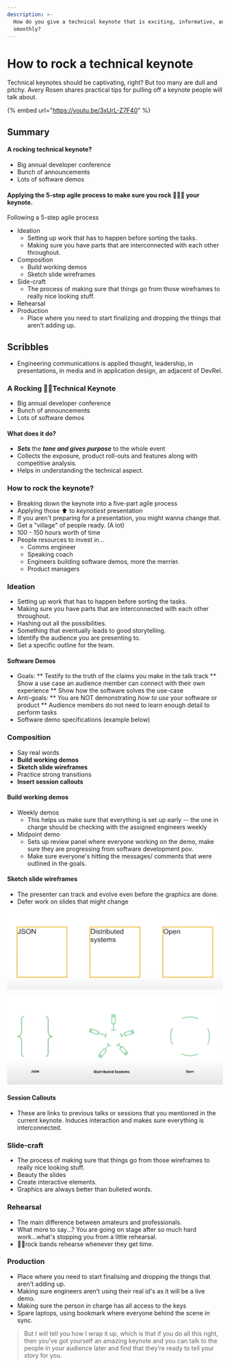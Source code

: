 ```yaml
---
description: >-
  How do you give a technical keynote that is exciting, informative, and runs
  smoothly?
---
```


# How to rock a technical keynote

Technical keynotes should be captivating, right? But too many are dull and pitchy. Avery Rosen shares practical tips for pulling off a keynote people will talk about.

{% embed url="https://youtu.be/3xUrL-Z7F40" %}

## Summary

#### A rocking technical keynote? 

* Big annual developer conference
* Bunch of announcements 
* Lots of software demos

#### Applying the 5-step agile process to make sure you rock 🤘🏼🎸 your keynote.

Following a 5-step agile process

* Ideation
  * Setting up work that has to happen before sorting the tasks.
  * Making sure you have parts that are interconnected with each other throughout.
* Composition
  * Build working demos
  * Sketch slide wireframes
* Side-craft
  * The process of making sure that things go from those wireframes to really nice looking stuff.
* Rehearsal
* Production
  * Place where you need to start finalizing and dropping the things that aren't adding up.

## Scribbles

* Engineering communications is applied thought, leadership, in presentations, in media and in application design, an adjacent of DevRel.

### A Rocking 🤘🏼Technical Keynote

* Big annual developer conference
* Bunch of announcements 
* Lots of software demos

#### What does it do? 

* _**Sets**_ the _**tone and gives purpose**_ to the whole event
* Collects the exposure, product roll-outs and features along with competitive analysis. 
* Helps in understanding the technical aspect. 

### How to rock the keynote? 

* Breaking down the keynote into a five-part agile process
* Applying those ⬆️ to _keynotiest_ presentation
* If you aren't preparing for a presentation, you might wanna change that.
* Get a "village" of people ready. \(A lot\) 
* 100 - 150 hours worth of time
* People resources to invest in...
  * Comms engineer
  * Speaking coach 
  * Engineers building software demos, more the merrier. 
  * Product managers

### Ideation

* Setting up work that has to happen before sorting the tasks.
* Making sure you have parts that are interconnected with each other throughout.
* Hashing out all the possibilities. 
* Something that eventually leads to good storytelling. 
* Identify the audience you are presenting to.
* Set a specific outline for the team.

#### Software Demos

* Goals:
** Testify to the truth of the claims you make in the talk track
** Show a use case an audience member can connect with their own experience
** Show how the software solves the use-case
* Anti-goals:
** You are NOT demonstrating *how to use* your software or product
** Audience members do not need to learn enough detail to perform tasks
* Software demo specifications \(example below\) 

### Composition

* Say real words
* **Build working demos**
* **Sketch slide wireframes**
* Practice strong transitions
* **Insert session callouts**

#### Build working demos

* Weekly demos
  * This helps us make sure that everything is set up early -- the one in charge should be checking with the assigned engineers weekly
* Midpoint demo
  * Sets up review panel where everyone working on the demo, make sure they are progressing from software development pov.
  * Make sure everyone's hitting the messages/ comments that were outlined in the goals.

#### **Sketch slide wireframes**

* The presenter can track and evolve even before the graphics are done.
* Defer work on slides that might change

![This &#x2B06;&#xFE0F; .... turns into &#x2B07;&#xFE0F;](../.gitbook/assets/image%20%2810%29.png)

![](../.gitbook/assets/image%20%288%29.png)

#### Session Callouts

* These are links to previous talks or sessions that you mentioned in the current keynote. Induces interaction and makes sure everything is interconnected. 

### Slide-craft

* The process of making sure that things go from those wireframes to really nice looking stuff.
* Beauty the slides
* Create interactive elements.
* Graphics are always better than bulleted words.

### Rehearsal

* The main difference between amateurs and professionals.
* What more to say...? You are going on stage after so much hard work...what's stopping you from a little rehearsal. 
* 🤘🏼rock bands rehearse whenever they get time. 

### Production

* Place where you need to start finalising and dropping the things that aren't adding up.
* Making sure engineers aren't using their real id's as it will be a live demo.
* Making sure the person in charge has all access to the keys
* Spare laptops, using bookmark where everyone behind the scene in sync.

> But I will tell you how I wrap it up, which is that if you do all this right, then you’ve got yourself an amazing keynote and you can talk to the people in your audience later and find that they’re ready to tell your story for you.

